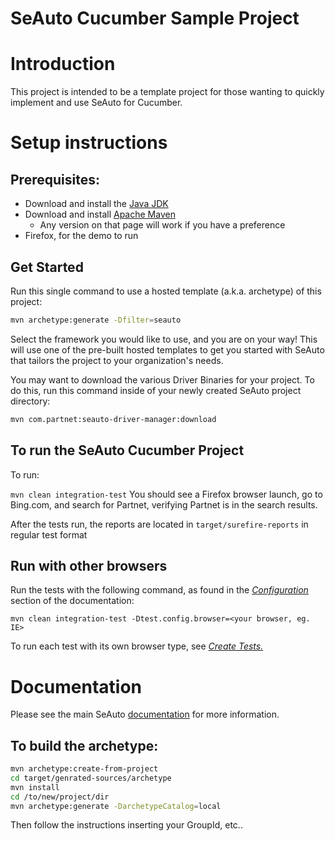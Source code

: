SeAuto Cucumber Sample Project
==============================

# Introduction

This project is intended to be a template project for those wanting to quickly
implement and use SeAuto for Cucumber.

# Setup instructions

## Prerequisites: 
* Download and install the [Java JDK](http://www.oracle.com/technetwork/java/javase/downloads/) 
* Download and install [Apache Maven](http://maven.apache.org/download.cgi) 
  * Any version on that page will work if you have a preference
* Firefox, for the demo to run

## Get Started
Run this single command to use a hosted template (a.k.a. archetype) of this project:
```bash
mvn archetype:generate -Dfilter=seauto
```
Select the framework you would like to use, and you are on your way! This will use one of the pre-built hosted templates to get you started with SeAuto that tailors the project to your organization's needs.

You may want to download the various Driver Binaries for your project. To do this, run this command inside of your newly created SeAuto project directory:
```bash
mvn com.partnet:seauto-driver-manager:download
```

## To run the SeAuto Cucumber Project
To run:

`mvn clean integration-test`
You should see a Firefox browser launch, go to Bing.com, and search for Partnet, verifying Partnet is in the search results.

After the tests run, the reports are located in `target/surefire-reports` in regular test format

## Run with other browsers

Run the tests with the following command, as found in the [*Configuration*](//partnet.github.io/seauto/#/configuration) section of the documentation:

```
mvn clean integration-test -Dtest.config.browser=<your browser, eg. IE>
```

To run each test with its own browser type, see [*Create Tests.*](//partnet.github.io/seauto/#/createTests)

# Documentation
Please see the main SeAuto [documentation](//partnet.github.io/seauto/#/getStarted) for more information.

## To build the archetype:
````bash
mvn archetype:create-from-project
cd target/genrated-sources/archetype
mvn install
cd /to/new/project/dir
mvn archetype:generate -DarchetypeCatalog=local
````
Then follow the instructions inserting your GroupId, etc..
